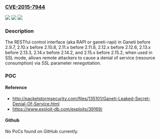 ### [CVE-2015-7944](https://cve.mitre.org/cgi-bin/cvename.cgi?name=CVE-2015-7944)
![](https://img.shields.io/static/v1?label=Product&message=n%2Fa&color=blue)
![](https://img.shields.io/static/v1?label=Version&message=n%2Fa&color=blue)
![](https://img.shields.io/static/v1?label=Vulnerability&message=n%2Fa&color=brighgreen)

### Description

The RESTful control interface (aka RAPI or ganeti-rapi) in Ganeti before 2.9.7, 2.10.x before 2.10.8, 2.11.x before 2.11.8, 2.12.x before 2.12.6, 2.13.x before 2.13.3, 2.14.x before 2.14.2, and 2.15.x before 2.15.2, when used in SSL mode, allows remote attackers to cause a denial of service (resource consumption) via SSL parameter renegotiation.

### POC

#### Reference
- http://packetstormsecurity.com/files/135101/Ganeti-Leaked-Secret-Denial-Of-Service.html
- https://www.exploit-db.com/exploits/39169/

#### Github
No PoCs found on GitHub currently.

